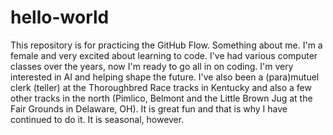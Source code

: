 # hello-world
This repository is for practicing the GitHub Flow.
Something about me.  I'm a female and very excited about learning to code.  I've had various computer classes over the years, now I'm ready to go all in on coding.  I'm very interested in AI and helping shape the future.  I've also been a (para)mutuel clerk (teller) at the Thoroughbred Race tracks in Kentucky and also a few other tracks in the north (Pimlico, Belmont and the Little Brown Jug at the Fair Grounds in Delaware, OH).  It is great fun and that is why I have continued to do it.  It is seasonal, however. 
